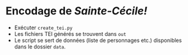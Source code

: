 # Encodage de *Sainte-Cécile!*

- Exécuter `create_tei.py`
- Les fichiers TEI générés se trouvent dans `out`
- Le script se sert de données (liste de personnages etc.) disponibles dans le dossier `data`.
